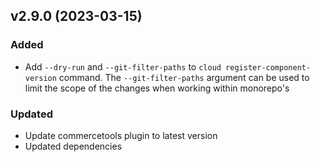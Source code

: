 ## v2.9.0 (2023-03-15)
### Added
* Add `--dry-run` and `--git-filter-paths` to `cloud register-component-version` command. The `--git-filter-paths` argument can be used to limit the scope of the changes when working within monorepo's
### Updated
* Update commercetools plugin to latest version
* Updated dependencies